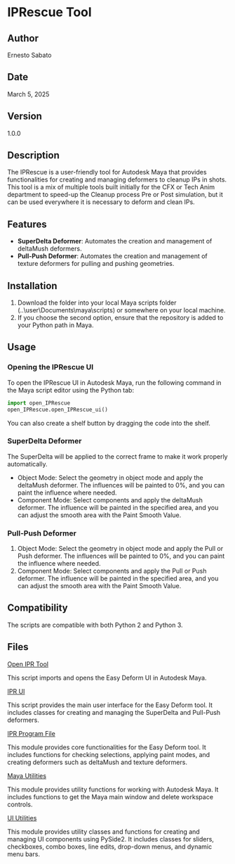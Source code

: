 # IPRescue Tool

## Author
Ernesto Sabato

## Date
March 5, 2025

## Version
1.0.0

## Description

The IPRescue is a user-friendly tool for Autodesk Maya that provides functionalities for creating and managing deformers 
to cleanup IPs in shots.
This tool is a mix of multiple tools built initially for the CFX or Tech Anim department to speed-up the Cleanup process 
Pre or Post simulation, but it can be used everywhere it is necessary to deform and clean IPs.

## Features

- **SuperDelta Deformer**: Automates the creation and management of deltaMush deformers.
- **Pull-Push Deformer**: Automates the creation and management of texture deformers for pulling and pushing geometries.

## Installation

1. Download the folder into your local Maya scripts folder (..\user\Documents\maya\scripts\) or somewhere on your local machine.
2. If you choose the second option, ensure that the repository is added to your Python path in Maya.

## Usage

### Opening the IPRescue UI

To open the IPRescue UI in Autodesk Maya, run the following command in the Maya script editor using the Python tab:

```python
import open_IPRescue
open_IPRescue.open_IPRescue_ui()
```

You can also create a shelf button by dragging the code into the shelf.

### SuperDelta Deformer
The SuperDelta will be applied to the correct frame to make it work properly automatically.

- Object Mode: Select the geometry in object mode and apply the deltaMush deformer. 
The influences will be painted to 0%, and you can paint the influence where needed.
- Component Mode: Select components and apply the deltaMush deformer. 
The influence will be painted in the specified area, and you can adjust the smooth area with the Paint Smooth Value.

### Pull-Push Deformer

1. Object Mode: Select the geometry in object mode and apply the Pull or Push deformer. 
The influences will be painted to 0%, and you can paint the influence where needed.
2. Component Mode: Select components and apply the Pull or Push deformer. 
The influence will be painted in the specified area, and you can adjust the smooth area with the Paint Smooth Value.

## Compatibility
The scripts are compatible with both Python 2 and Python 3.

## Files

[Open IPR Tool](IPRescue_Tool\open_IPRescue.py)

This script imports and opens the Easy Deform UI in Autodesk Maya.

[IPR UI](IPRescue_Tool\Scripts\IPRescue_UI.py)

This script provides the main user interface for the Easy Deform tool. 
It includes classes for creating and managing the SuperDelta and Pull-Push deformers.

[IPR Program File](IPRescue_Tool\Scripts\IPRescue_prog.py)

This module provides core functionalities for the Easy Deform tool. 
It includes functions for checking selections, applying paint modes, and creating deformers such as deltaMush and texture deformers.

[Maya Utilities](IPRescue_Tool\Scripts\Resources\maya_utils.py)

This module provides utility functions for working with Autodesk Maya. 
It includes functions to get the Maya main window and delete workspace controls.

[UI Utilities](IPRescue_Tool\Scripts\Resources\UI_utils.py)

This module provides utility classes and functions for creating and managing UI components using PySide2. 
It includes classes for sliders, checkboxes, combo boxes, line edits, drop-down menus, and dynamic menu bars.